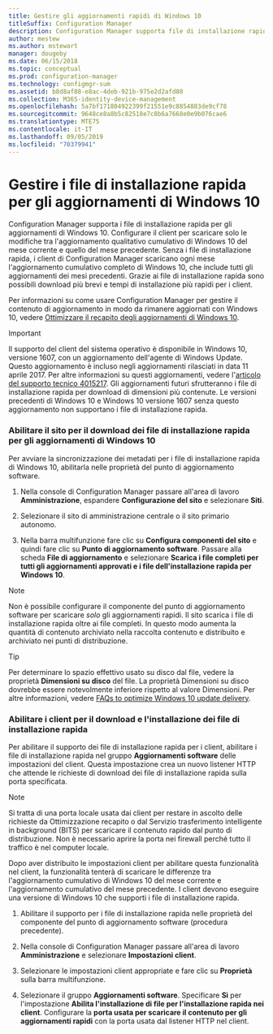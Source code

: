 ```yaml
---
title: Gestire gli aggiornamenti rapidi di Windows 10
titleSuffix: Configuration Manager
description: Configuration Manager supporta file di installazione rapida per Windows 10, garantendo download più contenuti e tempi di installazione più rapidi per i client.
author: mestew
ms.author: mstewart
manager: dougeby
ms.date: 06/15/2018
ms.topic: conceptual
ms.prod: configuration-manager
ms.technology: configmgr-sum
ms.assetid: b8d8af88-e8ac-4deb-921b-975e2d2afd80
ms.collection: M365-identity-device-management
ms.openlocfilehash: 5a7bf171804922399f21551e9c8854883de9cf78
ms.sourcegitcommit: 9648ce8a8b5c82518e7c8b6a7668e0e9b076cae6
ms.translationtype: MTE75
ms.contentlocale: it-IT
ms.lasthandoff: 09/05/2019
ms.locfileid: "70379941"
---
```

# <a name="manage-express-installation-files-for-windows-10-updates"></a>Gestire i file di installazione rapida per gli aggiornamenti di Windows 10

Configuration Manager supporta i file di installazione rapida per gli aggiornamenti di Windows 10. Configurare il client per scaricare solo le modifiche tra l'aggiornamento qualitativo cumulativo di Windows 10 del mese corrente e quello del mese precedente. Senza i file di installazione rapida, i client di Configuration Manager scaricano ogni mese l'aggiornamento cumulativo completo di Windows 10, che include tutti gli aggiornamenti dei mesi precedenti. Grazie ai file di installazione rapida sono possibili download più brevi e tempi di installazione più rapidi per i client.

Per informazioni su come usare Configuration Manager per gestire il contenuto di aggiornamento in modo da rimanere aggiornati con Windows 10, vedere [Ottimizzare il recapito degli aggiornamenti di Windows 10](/sccm/sum/deploy-use/optimize-windows-10-update-delivery).  


> [!IMPORTANT]  
> Il supporto del client del sistema operativo è disponibile in Windows 10, versione 1607, con un aggiornamento dell'agente di Windows Update. Questo aggiornamento è incluso negli aggiornamenti rilasciati in data 11 aprile 2017. Per altre informazioni su questi aggiornamenti, vedere l'[articolo del supporto tecnico 4015217](https://support.microsoft.com/kb/4015217). Gli aggiornamenti futuri sfrutteranno i file di installazione rapida per download di dimensioni più contenute. Le versioni precedenti di Windows 10 e Windows 10 versione 1607 senza questo aggiornamento non supportano i file di installazione rapida.  


### <a name="enable-the-site-to-download-express-installation-files-for-windows-10-updates"></a>Abilitare il sito per il download dei file di installazione rapida per gli aggiornamenti di Windows 10
Per avviare la sincronizzazione dei metadati per i file di installazione rapida di Windows 10, abilitarla nelle proprietà del punto di aggiornamento software.  

1. Nella console di Configuration Manager passare all'area di lavoro **Amministrazione**, espandere **Configurazione del sito** e selezionare **Siti**.  

2. Selezionare il sito di amministrazione centrale o il sito primario autonomo.  

3. Nella barra multifunzione fare clic su **Configura componenti del sito** e quindi fare clic su **Punto di aggiornamento software**. Passare alla scheda **File di aggiornamento** e selezionare **Scarica i file completi per tutti gli aggiornamenti approvati e i file dell'installazione rapida per Windows 10**.

> [!NOTE]    
> Non è possibile configurare il componente del punto di aggiornamento software per scaricare *solo* gli aggiornamenti rapidi.  Il sito scarica i file di installazione rapida oltre ai file completi. In questo modo aumenta la quantità di contenuto archiviato nella raccolta contenuto e distribuito e archiviato nei punti di distribuzione.

> [!Tip]  
> Per determinare lo spazio effettivo usato su disco dal file, vedere la proprietà **Dimensioni su disco** del file. La proprietà Dimensioni su disco dovrebbe essere notevolmente inferiore rispetto al valore Dimensioni. Per altre informazioni, vedere [FAQs to optimize Windows 10 update delivery](/sccm/sum/deploy-use/optimize-windows-10-update-delivery#bkmk_faq).  


### <a name="enable-clients-to-download-and-install-express-installation-files"></a>Abilitare i client per il download e l'installazione dei file di installazione rapida
Per abilitare il supporto dei file di installazione rapida per i client, abilitare i file di installazione rapida nel gruppo **Aggiornamenti software** delle impostazioni del client. Questa impostazione crea un nuovo listener HTTP che attende le richieste di download dei file di installazione rapida sulla porta specificata.

> [!NOTE]    
> Si tratta di una porta locale usata dai client per restare in ascolto delle richieste da Ottimizzazione recapito o dal Servizio trasferimento intelligente in background (BITS) per scaricare il contenuto rapido dal punto di distribuzione. Non è necessario aprire la porta nei firewall perché tutto il traffico è nel computer locale.  

Dopo aver distribuito le impostazioni client per abilitare questa funzionalità nel client, la funzionalità tenterà di scaricare le differenze tra l'aggiornamento cumulativo di Windows 10 del mese corrente e l'aggiornamento cumulativo del mese precedente. I client devono eseguire una versione di Windows 10 che supporti i file di installazione rapida.  

1. Abilitare il supporto per i file di installazione rapida nelle proprietà del componente del punto di aggiornamento software (procedura precedente).  

2. Nella console di Configuration Manager passare all'area di lavoro **Amministrazione** e selezionare **Impostazioni client**.  

3. Selezionare le impostazioni client appropriate e fare clic su **Proprietà** sulla barra multifunzione.  

4. Selezionare il gruppo **Aggiornamenti software**. Specificare **Sì** per l'impostazione **Abilita l'installazione di file per l'installazione rapida nei client**. Configurare la **porta usata per scaricare il contenuto per gli aggiornamenti rapidi** con la porta usata dal listener HTTP nel client.
